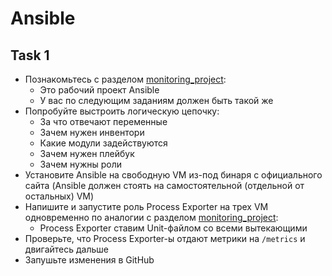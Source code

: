 # Ansible

## Task 1

- Познакомьтесь с разделом [monitoring_project](https://github.com/lamjob1993/ansible-monitoring/tree/main/ansible/monitoring_project):
  - Это рабочий проект Ansible
  - У вас по следующим заданиям должен быть такой же
- Попробуйте выстроить логическую цепочку:
  - За что отвечают переменные
  - Зачем нужен инвентори
  - Какие модули задействуются
  - Зачем нужен плейбук
  - Зачем нужны роли
- Установите Ansible на свободную VM из-под бинаря с официального сайта (Ansible должен стоять на самостоятельной (отдельной от остальных) VM)
- Напишите и запустите роль Process Exporter на трех VM одновременно по аналогии с разделом [monitoring_project](https://github.com/lamjob1993/ansible-monitoring/tree/main/ansible/monitoring_project):
  - Process Exporter ставим Unit-файлом со всеми вытекающими
- Проверьте, что Process Exporter-ы отдают метрики на `/metrics` и двигайтесь дальше
- Запушьте изменения в GitHub
